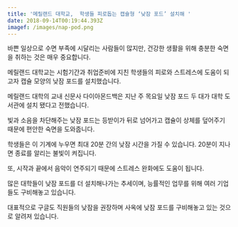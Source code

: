```yaml
---
title: '메릴랜드 대학교,  학생들 피로돕는 캡슐형 ‘낮잠 포드’ 설치해 '
date: 2018-09-14T00:19:44.393Z
imagef: /images/nap-pod.png
---
```

바쁜 일상으로 수면 부족에 시달리는 사람들이 많지만, 건강한 생활을 위해 충분한 숙면을 취하는 것은 매우 중요합니다. 



메릴랜드 대학교는 시험기간과 취업준비에 지친 학생들의 피로와 스트레스에 도움이 되고자 캡슐 모양의 낮잠 포드를 설치했습니다. 



메릴랜드 대학의 교내 신문사 다이아몬드백은 지난 주 목요일 낮잠 포드 두 대가 대학 도서관에 설치 됐다고 전했습니다. 



빛과 소음을 차단해주는 낮잠 포드는 등받이가 뒤로 넘어가고 캡슐이 상체를 덮어주기 때문에 편안한 숙면을 도와줍니다. 



학생들은 이 기계에 누우면 최대 20분 간의 낮잠 시간을 가질 수 있습니다. 20분이 지나면 종료를 알리는 불빛이 켜집니다. 



또, 시작과 끝에서 음악이 연주되기 때문에 스트레스 완화에도 도움이 됩니다.



많은 대학들이 낮잠 포드를 더 설치해나가는 추세이며, 능률적인 업무를 위해 여러 기업들도 구비해놓고 있습니다.



대표적으로 구글도 직원들의 낮잠을 권장하며 사옥에 낮잠 포드를 구비해놓고 있는 것으로 알려져 있습니다.
